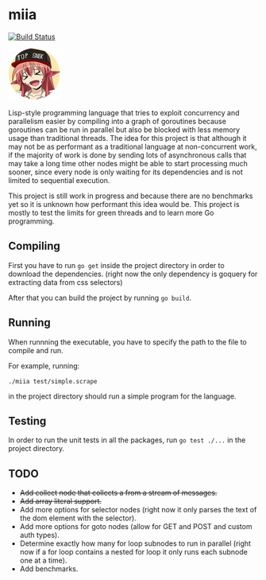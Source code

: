 miia
====

[![Build Status](https://travis-ci.org/DarinM223/miia.svg?branch=master)](https://travis-ci.org/DarinM223/miia)

![thumb](/miia.png "Miia")

Lisp-style programming language that tries to exploit concurrency and parallelism
easier by compiling into a graph of goroutines because goroutines can be run in parallel
but also be blocked with less memory usage than traditional threads. The idea for this
project is that although it may not be as performant as a traditional language at
non-concurrent work, if the majority of work is done by sending lots of asynchronous calls
that may take a long time other nodes might be able to start processing much sooner,
since every node is only waiting for its dependencies and is not limited to sequential execution.

This project is still work in progress and because there are no benchmarks yet so it is unknown
how performant this idea would be. This project is mostly to test the limits for green threads
and to learn more Go programming.

## Compiling
First you have to run `go get` inside the project directory in order to download the dependencies.
(right now the only dependency is goquery for extracting data from css selectors)

After that you can build the project by running `go build`.

## Running
When runnning the executable, you have to specify the path to the file to compile and run.

For example, running:
```
./miia test/simple.scrape
```
in the project directory should run a simple program for the language.

## Testing
In order to run the unit tests in all the packages, run `go test ./...` in the project directory.

## TODO
- ~~Add collect node that collects a from a stream of messages.~~
- ~~Add array literal support.~~
- Add more options for selector nodes (right now it only parses the text of the dom element with the selector).
- Add more options for goto nodes (allow for GET and POST and custom auth types).
- Determine exactly how many for loop subnodes to run in parallel (right now if a for loop contains a nested for loop
it only runs each subnode one at a time).
- Add benchmarks.
